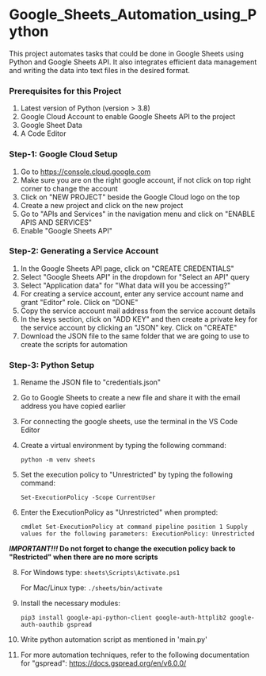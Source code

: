 # Google_Sheets_Automation_using_Python
This project automates tasks that could be done in Google Sheets using Python and Google Sheets API. It also integrates efficient data management and writing the data into text files in the desired format.


### Prerequisites for this Project
1) Latest version of Python (version > 3.8)
2) Google Cloud Account to enable Google Sheets API to the project
3) Google Sheet Data
4) A Code Editor

### Step-1: Google Cloud Setup
1) Go to https://console.cloud.google.com
2) Make sure you are on the right google account, if not click on top right corner to change the account
3) Click on "NEW PROJECT" beside the Google Cloud logo on the top
4) Create a new project and click on the new project
5) Go to "APIs and Services" in the navigation menu and click on "ENABLE APIS AND SERVICES"
6) Enable "Google Sheets API"

### Step-2: Generating a Service Account
1) In the Google Sheets API page, click on "CREATE CREDENTIALS"
2) Select "Google Sheets API" in the dropdown for "Select an API" query
3) Select "Application data" for "What data will you be accessing?"
4) For creating a service account, enter any service account name and grant "Editor" role. Click on "DONE"
5) Copy the service account mail address from the service account details
6) In the keys section, click on "ADD KEY" and then create a private key for the service account by clicking an "JSON" key. Click on "CREATE"
7) Download the JSON file to the same folder that we are going to use to create the scripts for automation

### Step-3: Python Setup
1) Rename the JSON file to "credentials.json"
2) Go to Google Sheets to create a new file and share it with the email address you have copied earlier
3) For connecting the google sheets, use the terminal in the VS Code Editor
4) Create a virtual environment by typing the following command:

   `python -m venv sheets`
5) Set the execution policy to "Unrestricted" by typing the following command:

   `Set-ExecutionPolicy -Scope CurrentUser`
7) Enter the ExecutionPolicy as "Unrestricted" when prompted:

   `cmdlet Set-ExecutionPolicy at command pipeline position 1
    Supply values for the following parameters:
    ExecutionPolicy: Unrestricted`
   
**_IMPORTANT!!!_ Do not forget to change the execution policy back to "Restricted" when there are no more scripts**

8) For Windows type:
   `sheets\Scripts\Activate.ps1`
   
   For Mac/Linux type:
   `./sheets/bin/activate`
9) Install the necessary modules:

    `pip3 install google-api-python-client google-auth-httplib2 google-auth-oauthib gspread`
   
11) Write python automation script as mentioned in 'main.py'
12) For more automation techniques, refer to the following documentation for "gspread": https://docs.gspread.org/en/v6.0.0/
